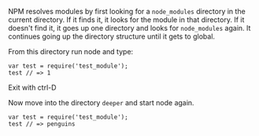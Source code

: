 NPM resolves modules by first looking for a `node_modules` directory in the
current directory. If it finds it, it looks for the module in that directory. If
it doesn't find it, it goes up one directory and looks for `node_modules` again.
It continues going up the directory structure until it gets to global.

From this directory run node and type:

```
var test = require('test_module');
test // => 1
```

Exit with ctrl-D

Now move into the directory `deeper` and start node again.

```
var test = require('test_module');
test // => penguins
```
